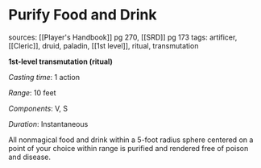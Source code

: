 # Purify Food and Drink
sources: [[Player's Handbook]] pg 270, [[SRD]] pg 173
tags: artificer, [[Cleric]], druid, paladin, [[1st level]], ritual, transmutation

**1st-level transmutation (ritual)**

*Casting time*: 1 action

*Range*: 10 feet

*Components*: V, S

*Duration*: Instantaneous

All nonmagical food and drink within a 5-foot radius sphere centered on a point of your choice within range is purified and rendered free of poison and disease.
